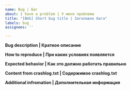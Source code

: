 ```yaml
---
name: Bug | Баг
about: I have a problem | У меня проблема
title: "[BUG] Short bug title | Заголовок бага"
labels: bug
assignees: ''

---
```


**Bug description | Краткое описание**


**How to reproduce | При каких условиях появляется**

**Expected behavior | Как это должно работать правильно**

**Content from crashlog.txt | Содержимое crashlog.txt**


**Additional infromation | Дополнительная информация**
